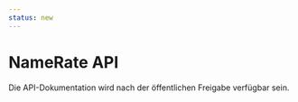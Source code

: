 ```yaml
---
status: new
---
```


# NameRate API

Die API-Dokumentation wird nach der öffentlichen Freigabe verfügbar sein.
